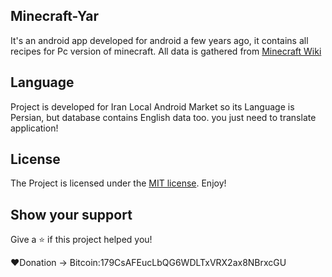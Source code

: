 ## Minecraft-Yar
It's an android app developed for android a few years ago, it contains all recipes for Pc version of minecraft.
All data is gathered from [Minecraft Wiki](https://minecraft.gamepedia.com/Minecraft_Wiki)

## Language
Project is developed for Iran Local Android Market so its Language is Persian, but database contains English data too. you just need to translate application!

## License
The Project is licensed under the [MIT license](https://opensource.org/licenses/MIT). Enjoy!

## Show your support
Give a ⭐️ if this project helped you!

❤️Donation -> Bitcoin:179CsAFEucLbQG6WDLTxVRX2ax8NBrxcGU
